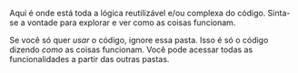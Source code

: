 
Aqui é onde está toda a lógica reutilizável e/ou complexa do código. Sinta-se a vontade para explorar e ver como as coisas funcionam.

Se você só quer _usar_ o código, ignore essa pasta. Isso é só o código dizendo _como_ as coisas funcionam. Você pode acessar todas as funcionalidades a partir das outras pastas.